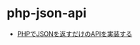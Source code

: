 # php-json-api
- [PHPでJSONを返すだけのAPIを実装する][link1]


[link1]:https://qiita.com/trewanek/items/ebea22c7ac7ae0056b1f#%E3%82%B5%E3%83%BC%E3%83%90%E3%83%BC%E3%82%B5%E3%82%A4%E3%83%89api
 
